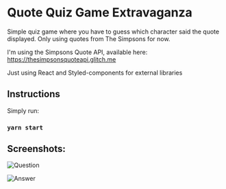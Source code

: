# Quote Quiz Game Extravaganza

Simple quiz game where you have to guess which character said the quote displayed. Only using quotes from The Simpsons for now.

I'm using the Simpsons Quote API, available here: https://thesimpsonsquoteapi.glitch.me

Just using React and Styled-components for external libraries

## Instructions

Simply run:

### `yarn start`

## Screenshots:

![Question](https://i.imgur.com/3SXx2sB.png "Question")

![Answer](https://i.imgur.com/FXxlAQZ.png "Answer")
